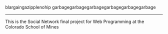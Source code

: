 blargaingazipplenohip
garbagegarbagegarbagegarbagegarbagegarbage
________________________________________________

This is the Social Network final project for Web Programming at the Colorado School of Mines
